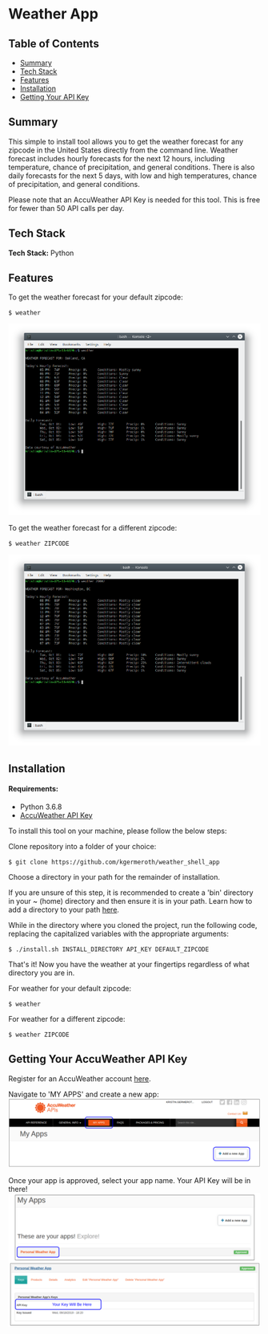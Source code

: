 # Weather App

## Table of Contents

* [Summary](#summary)
* [Tech Stack](#techstack)
* [Features](#features)
* [Installation](#installation)
* [Getting Your API Key](#apikey)


## <a name="summary"></a>Summary
This simple to install tool allows you to get the weather forecast for any zipcode in the United States directly from the command line. Weather forecast includes hourly forecasts for the next 12 hours, including temperature, chance of precipitation, and general conditions. There is also daily forecasts for the next 5 days, with low and high temperatures, chance of precipitation, and general conditions.</br>

Please note that an AccuWeather API Key is needed for this tool. This is free for fewer than 50 API calls per day.  

## <a name="techstack"></a>Tech Stack
__Tech Stack:__ Python

## <a name="features"></a>Features
To get the weather forecast for your default zipcode:
```
$ weather
```
![default](/static/defaultzip.png)

To get the weather forecast for a different zipcode:
```
$ weather ZIPCODE
```
![zipcode](/static/withzip.png)

## <a name="installation"></a>Installation

#### Requirements:
- Python 3.6.8
- [AccuWeather API Key](#apikey)

To install this tool on your machine, please follow the below steps:

Clone repository into a folder of your choice:
```
$ git clone https://github.com/kgermeroth/weather_shell_app
```

Choose a directory in your path for the remainder of installation. 

If you are unsure of this step, it is recommended to create a 'bin' directory in your ~ (home) directory and then ensure it is in your path. 
Learn how to add a directory to your path <a href="https://www.techrepublic.com/article/how-to-add-directories-to-your-path-in-linux/">here</a>. 

While in the directory where you cloned the project, run the following code, replacing the capitalized variables with the appropriate arguments:
```
$ ./install.sh INSTALL_DIRECTORY API_KEY DEFAULT_ZIPCODE
```

That's it! Now you have the weather at your fingertips regardless of what directory you are in. 

For weather for your default zipcode:
```
$ weather
```

For weather for a different zipcode:
```
$ weather ZIPCODE
```

## <a name="apikey"></a>Getting Your AccuWeather API Key
Register for an AccuWeather account <a href="https://developer.accuweather.com/user/register">here</a>.</br>

Navigate to 'MY APPS' and create a new app:
![createapp](/static/createapp.png)

Once your app is approved, select your app name. Your API Key will be in there!
![getkey](/static/getkey.png)








